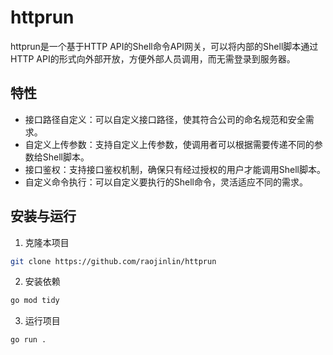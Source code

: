 # httprun

httprun是一个基于HTTP API的Shell命令API网关，可以将内部的Shell脚本通过HTTP API的形式向外部开放，方便外部人员调用，而无需登录到服务器。

## 特性
- 接口路径自定义：可以自定义接口路径，使其符合公司的命名规范和安全需求。
- 自定义上传参数：支持自定义上传参数，使调用者可以根据需要传递不同的参数给Shell脚本。
- 接口鉴权：支持接口鉴权机制，确保只有经过授权的用户才能调用Shell脚本。
- 自定义命令执行：可以自定义要执行的Shell命令，灵活适应不同的需求。

## 安装与运行
1. 克隆本项目
```bash
git clone https://github.com/raojinlin/httprun
```
2. 安装依赖
```bash
go mod tidy
```

3. 运行项目
```bash
go run .
```